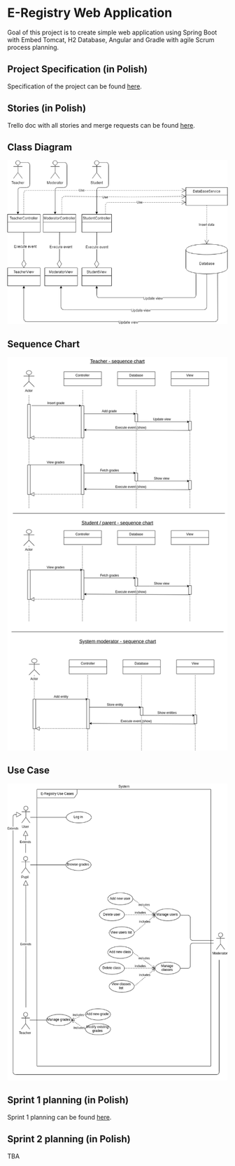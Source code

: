 # E-Registry Web Application
Goal of this project is to create simple web application using Spring Boot with Embed Tomcat, H2 Database, Angular and Gradle with agile Scrum process planning.
## Project Specification (in Polish)
Specification of the project can be found [here](https://docs.google.com/document/d/1ZBkEaiZl50CGF2_FRDJQbGWddDtotfXNV_sB8e3e-9A/edit?usp=sharing).
## Stories (in Polish)
Trello doc with all stories and merge requests can be found [here](https://trello.com/b/XyCswBIk/stories-mwo).
## Class Diagram
![class diagram](https://raw.githubusercontent.com/ixior462/e-registry/master/class%20diagram.png)
## Sequence Chart
![sequence chart](https://raw.githubusercontent.com/ixior462/e-registry/master/sequence_charts.png)
## Use Case
![Use Case](https://raw.githubusercontent.com/ixior462/e-registry/master/useCase.png)
## Sprint 1 planning (in Polish)
 Sprint 1 planning can be found [here](https://docs.google.com/document/d/1E9nxoUtxCsWchtYu4N5UDmDPqj8FJUYISWdrIJ00J44/edit?usp=sharing).
## Sprint 2 planning (in Polish)
TBA
